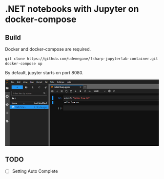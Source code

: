 # .NET notebooks with Jupyter on docker-compose

## Build
Docker and docker-compose are required.

```
git clone https://github.com/udemegane/fsharp-jupyterlab-container.git
docker-compose up
```

By default, jupyter starts on port 8080.  

![](2023-02-02-04-48-29.png)

## TODO
 - [ ] Setting Auto Complete

